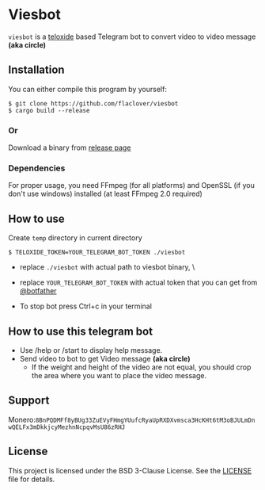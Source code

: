 # Viesbot
`viesbot` is a [teloxide](https://github.com/teloxide/teloxide) based Telegram bot to convert video to video message **(aka circle)**

## Installation
You can either compile this program by yourself:
```
$ git clone https://github.com/flaclover/viesbot
$ cargo build --release
```
### Or
Download a binary from [release page](https://github.com/flaclover/viesbot/releases)

### Dependencies
For proper usage, you need FFmpeg (for all platforms) and OpenSSL (if you don't use windows) installed (at least FFmpeg 2.0  required)

## How to use
Create `temp` directory in current directory

```
$ TELOXIDE_TOKEN=YOUR_TELEGRAM_BOT_TOKEN ./viesbot
```
* replace `./viesbot` with actual path to viesbot binary, \
* replace `YOUR_TELEGRAM_BOT_TOKEN` with actual token that you can get from [@botfather](https://t.me/botfather)

* To stop bot press Ctrl+c in your terminal

## How to use this telegram bot
* Use /help or /start to display help message. 
* Send video to bot to get Video message **(aka circle)** 
  * If the weight and height of the video are not equal, you should crop the area where you want to place the video message.

## Support
Monero:`8BnPQDMFf8yBUg33ZuEVyFHmgYUufcRyaUpRXDXvmsca3HcKHt6tM3oBJULmDnwQELFx3mDkkjcyMezhnNcpqvMsU86zRHJ`

## License
This project is licensed under the BSD 3-Clause License. See the [LICENSE](LICENSE) file for details.
